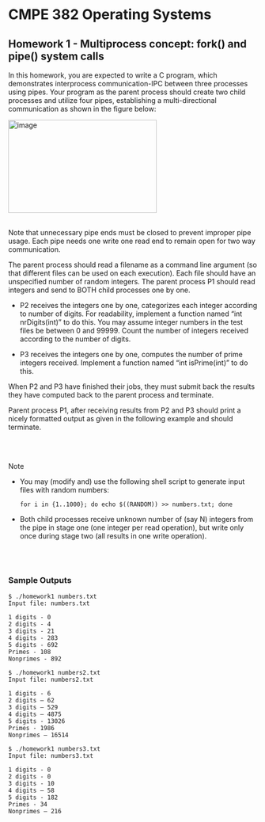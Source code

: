 # CMPE 382 Operating Systems

## Homework 1 - Multiprocess concept: fork() and pipe() system calls

In this homework, you are expected to write a C program, which demonstrates interprocess communication-IPC between three processes using pipes. Your program as the parent process should create two child processes and utilize four pipes, establishing a multi-directional communication as shown in the figure below:<br>

<img width="300" height="188" alt="image" src="https://github.com/user-attachments/assets/c5fe5a78-31ff-4e54-9506-83135ff3f458">

<br>
<br>

Note that unnecessary pipe ends must be closed to prevent improper pipe usage. Each pipe needs one write one read end to remain open for two way communication.

The parent process should read a filename as a command line argument (so that different files can be used on each execution). Each file should have an unspecified number of random integers. The parent process P1 should read integers and send to BOTH child processes one by one.

- P2 receives the integers one by one, categorizes each integer according to number of digits. For readability, implement a function named “int nrDigits(int)” to do this. You may assume integer numbers in the test files be between 0 and 99999. Count the number of integers received according to the number of digits.

- P3 receives the integers one by one, computes the number of prime integers received. Implement a function named “int isPrime(int)” to do this.

When P2 and P3 have finished their jobs, they must submit back the results they have computed back to the parent process and terminate.

Parent process P1, after receiving results from P2 and P3 should print a nicely formatted output as given in the following example and should terminate.

<br>
<br>

> [!NOTE]
> - You may (modify and) use the following shell script to generate input files with random numbers: <br>
>
>       for i in {1..1000}; do echo $((RANDOM)) >> numbers.txt; done
> - Both child processes receive unknown number of (say N) integers from the pipe in stage one (one integer per read operation), but write only once during stage two (all results in one write operation).


<br>
<br>


### Sample Outputs
```
$ ./homework1 numbers.txt
Input file: numbers.txt

1 digits - 0
2 digits - 4
3 digits - 21
4 digits - 283
5 digits - 692
Primes - 108
Nonprimes - 892
```
```
$ ./homework1 numbers2.txt
Input file: numbers2.txt

1 digits - 6
2 digits – 62
3 digits – 529
4 digits – 4875
5 digits - 13026
Primes - 1986
Nonprimes – 16514
```
```
$ ./homework1 numbers3.txt
Input file: numbers3.txt

1 digits - 0
2 digits - 0
3 digits - 10
4 digits – 58
5 digits - 182
Primes - 34
Nonprimes – 216
```
